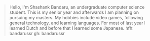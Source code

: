 > Hello, I'm Shashank Bandaru, an undergraduate computer science student.
> This is my senior year and afterwards I am planning on pursuing my masters.
> My hobbies include video games, following general technology, and learning languages.
> For most of last year I learned Dutch and before that I learned some Japanese.
hfh: bandarussr
gh: bandarussr
